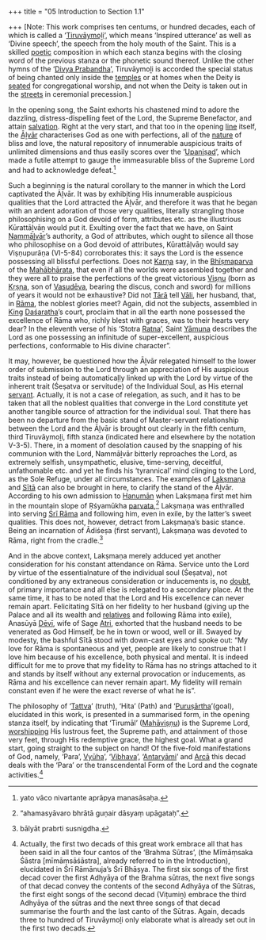 +++
title = "05 Introduction to Section 1.1"

+++
[Note: This work comprises ten centums, or hundred decades, each of which is called a ‘[Tiruvāymoḻi](/definition/tiruvaymoli#vaishnavism "show Tiruvāymoḻi definitions")’, which means ‘Inspired utterance’ as well as ‘Divine speech’, the speech from the holy mouth of the Saint. This is a skilled [poetic](/definition/poetry#history "show poetic definitions") composition in which each stanza begins with the closing word of the previous stanza or the phonetic sound thereof. Unlike the other hymns of the ‘[Divya Prabandha](/definition/divya-prabandha#history "show Divya Prabandha definitions")’, Tiruvāymoḻi is accorded the special status of being chanted only inside the [temples](/definition/temple#history "show temples definitions") or at homes when the Deity is [seated](/definition/seat#history "show seated definitions") for congregational worship, and not when the Deity is taken out in the [streets](/definition/street#history "show streets definitions") in ceremonial precession.]

In the opening song, the Saint exhorts his chastened mind to adore the dazzling, distress-dispelling feet of the Lord, the Supreme Benefactor, and attain [salvation](/definition/salvation#history "show salvation definitions"). Right at the very start, and that too in the opening [line](/definition/line#history "show line definitions") itself, the [Āḻvār](/definition/aḻvar#vaishnavism "show Āḻvār definitions") characterises God as one with perfections, all of the [nature](/definition/nature#history "show nature definitions") of bliss and love, the natural repository of innumerable auspicious traits of unlimited dimensions and thus easily scores over the ‘[Upaniṣad](/definition/upanishad#vaishnavism "show Upaniṣad definitions")’, which made a futile attempt to gauge the immeasurable bliss of the Supreme Lord and had to acknowledge defeat.[^1]

Such a beginning is the natural corollary to the manner in which the Lord captivated the Āḻvār. It was by exhibiting His innumerable auspicious qualities that the Lord attracted the Āḻvār, and therefore it was that he began with an ardent adoration of those very qualities, literally strangling those philosophising on a God devoid of form, attributes etc. as the illustrious Kūrattāḻvāṉ would put it. Exulting over the fact that we have, on Saint [Nammāḻvār](/definition/nammaḻvar#vaishnavism "show Nammāḻvār definitions")’s authority, a God of attributes, which ought to silence all those who philosophise on a God devoid of attributes, Kūrattāḷvāṉ would say Viṣṇupurāṇa (VI-5-84) corroborates this: it says the Lord is the essence possessing all blissful perfections. Does not [Karṇa](/definition/karna#vaishnavism "show Karṇa definitions") say, in the [Bhīṣmaparva](/definition/bhishmaparva#vaishnavism "show Bhīṣmaparva definitions") of the [Mahābhārata](/definition/mahabharata#vaishnavism "show Mahābhārata definitions"), that even if all the worlds were assembled together and they were all to praise the perfections of the great victorious [Viṣṇu](/definition/vishnu#vaishnavism "show Viṣṇu definitions") (born as [Kṛṣṇa](/definition/krishna#vaishnavism "show Kṛṣṇa definitions"), son of [Vasudēva](/definition/vasudeva#vaishnavism "show Vasudēva definitions"), bearing the discus, conch and sword) for millions of years it would not be exhaustive? Did not [Tārā](/definition/tara#vaishnavism "show Tārā definitions") tell [Vāli](/definition/vali#vaishnavism "show Vāli definitions"), her husband, that, in [Rāma](/definition/rama#vaishnavism "show Rāma definitions"), the noblest glories meet? Again, did not the subjects, assembled in [King](/definition/king#history "show King definitions") [Daśaratha](/definition/dasharatha#vaishnavism "show Daśaratha definitions")’s court, proclaim that in all the earth none possessed the excellence of Rāma who, richly blest with graces, was to their hearts very dear? In the eleventh verse of his ‘Stotra [Ratna](/definition/ratna#history "show Ratna definitions")’, Saint [Yāmuna](/definition/yamuna#vaishnavism "show Yāmuna definitions") describes the Lord as one possessing an infinitude of super-excellent, auspicious perfections, conformable to His divine character”.

[^1]:  yato vāco nivartante aprāpya manasāsaḥa.

It may, however, be questioned how the Āḻvār relegated himself to the lower order of submission to the Lord through an appreciation of His auspicious traits instead of being automaticaḷḷy linked up with the Lord by virtue of the inherent trait (Śeṣatva or servitude) of the Individual Soul, as His eternal [servant](/definition/servant#history "show servant definitions"). Actually, it is not a case of relegation, as such, and it has to be taken that all the noblest qualities that converge in the Lord constitute yet another tangible source of attraction for the individual soul. That there has been no departure from the basic stand of Master-servant relationship between the Lord and the Āḻvār is brought out clearly in the fifth centum, third Tiruvāymoḻi, fifth stanza (indicated here and elsewhere by the notation V-3-5). There, in a moment of desolation caused by the snapping of his communion with the Lord, Nammāḻvār bitterly reproaches the Lord, as extremely selfish, unsympathetic, elusive, time-serving, deceitful, unfathomable etc. and yet he finds his ‘tyrannical’ mind clinging to the Lord, as the Sole Refuge, under all circumstances. The examples of [Lakṣmaṇa](/definition/lakshmana#vaishnavism "show Lakṣmaṇa definitions") and [Sītā](/definition/sita#vaishnavism "show Sītā definitions") can also be brought in here, to clarify the stand of the Āḻvār. According to his own admission to [Hanumān](/definition/hanuman#vaishnavism "show Hanumān definitions") when Lakṣmaṇa first met him in the mountain slope of Ṛśyamūkha [parvata](/definition/parvata#history "show parvata definitions"),[^2] Lakṣmaṇa was enthralled into serving [Śrī Rāma](/definition/shrirama#history "show Śrī Rāma definitions") and following him, even in exile, by the latter’s sweet qualities. This does not, however, detract from Lakṣmaṇa’s basic stance. Being an incarnation of Ādiśeṣa (first servant), Lakṣmaṇa was devoted to Rāma, right from the cradle.[^3]

[^2]:  “ahamasyāvaro bhrātā guṇair dāsyaṃ upāgataḥ”.

And in the above context, Lakṣmaṇa merely adduced yet another consideration for his constant attendance on Rāma. Service unto the Lord by virtue of the essentialnature of the individual soul (Śeṣatva), not conditioned by any extraneous consideration or inducements is, no [doubt](/definition/doubt#history "show doubt definitions"), of primary importance and all else is relegated to a secondary place. At the same time, it has to be noted that the Lord and His excellence can never remain apart. Felicitating Sītā on her fidelity to her husband (giving up the Palace and all its wealth and [relatives](/definition/relative#history "show relatives definitions") and following Rāma into exile), Anasūyā [Dēvī](/definition/devi#vaishnavism "show Dēvī definitions"), wife of Sage [Atri](/definition/atri#vaishnavism "show Atri definitions"), exhorted that the husband needs to be venerated as God Himself, be he in town or wood, well or ill. Swayed by modesty, the bashful Sītā stood with down-cast eyes and spoke out: “My love for Rāma is spontaneous and yet, people are likely to construe that I love him because of his excellence, both physical and mental. It is indeed difficult for me to prove that my fidelity to Rāma has no strings attached to it and stands by itself without any external provocation or inducements, as Rāma and his excellence can never remain apart. My fidelity will remain constant even if he were the exact reverse of what he is”.

[^3]:  bālyāt prabrti susnigdha.

The philosophy of ‘[Tattva](/definition/tattva#vaishnavism "show Tattva definitions")’ (truth), ‘Hita’ (Path) and ‘[Puruṣārtha](/definition/purushartha#vaishnavism "show Puruṣārtha definitions")’(goal), elucidated in this work, is presented in a summarised form, in the opening stanza itself, by indicating that ‘Tirumāl’ ([Mahāviṣṇu](/definition/mahavishnu#vaishnavism "show Mahāviṣṇu definitions")) is the Supreme Lord, [worshipping](/definition/worshipping#history "show worshipping definitions") His lustrous feet, the Supreme path, and attainment of those very feet, through His redemptive grace, the highest goal. What a grand start, going straight to the subject on hand! Of the five-fold manifestations of God, namely, ‘Para’, [Vyūha](/definition/vyuha#history "show Vyūha definitions")’, ‘[Vibhava](/definition/vibhava#vaishnavism "show Vibhava definitions")’, ‘[Antaryāmi](/definition/antaryamin#vaishnavism "show Antaryāmi definitions")’ and [Arcā](/definition/arca#history "show Arcā definitions") this decad deals with the ‘Para’ or the transcendental Form of the Lord and the cognate activities.[^4]


[^4]:  Actually, the first two decads of this great work embrace all that has been said in all the four cantos of the ‘Brahma Sūtras’, (the Mīmāṃsaka Śāstra [mīmāṃsāśāstra], already referred to in the Introduction), elucidated in Śrī Rāmānuja’s Śrī Bhāṣya. The first six songs of the first decad cover the first Adhyāya of the Brahma sūtras, the next five songs of that decad convey the contents of the second Adhyāya of the Sūtras, the first eight songs of the second decad (Viṭumiṉ) embrace the third Adhyāya of the sūtras and the next three songs of that decad summarise the fourth and the last canto of the Sūtras. Again, decads three to hundred of Tiruvāymoḻi only elaborate what is already set out in the first two decads.






